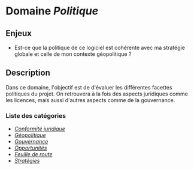 # Domaine *Politique* 

## Enjeux

- Est-ce que la politique de ce logiciel est cohérente avec ma stratégie globale et celle de mon contexte géopolitique ? 

## Description

Dans ce domaine, l'objectif est de d'évaluer les différentes facettes politiques du projet. On retrouvera à la fois des aspects juridiques comme les licences, mais aussi d'autres aspects comme de la gouvernance. 

### Liste des catégories

- *[Conformité juridique](./Compliance)*
- *[Géopolitique](./Geopolitics)*
- *[Gouvernance](./Governance)*
- *[Opportunités](./Opportunities)*
- *[Feuille de route](./Roadmap)*
- *[Stratégies](./Strategies)*